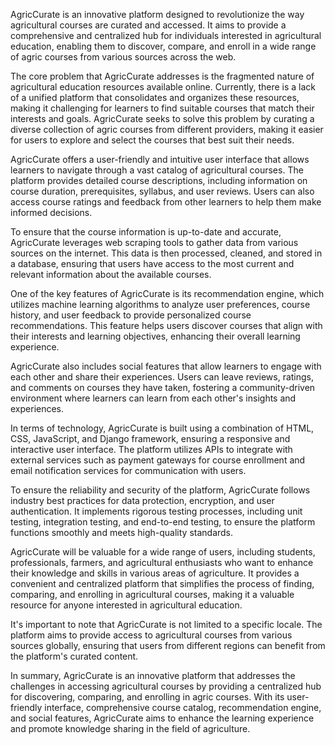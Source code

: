 AgricCurate is an innovative platform designed to revolutionize the way agricultural courses are curated and accessed. It aims to provide a comprehensive and centralized hub for individuals interested in agricultural education, enabling them to discover, compare, and enroll in a wide range of agric courses from various sources across the web.

The core problem that AgricCurate addresses is the fragmented nature of agricultural education resources available online. Currently, there is a lack of a unified platform that consolidates and organizes these resources, making it challenging for learners to find suitable courses that match their interests and goals. AgricCurate seeks to solve this problem by curating a diverse collection of agric courses from different providers, making it easier for users to explore and select the courses that best suit their needs.

AgricCurate offers a user-friendly and intuitive user interface that allows learners to navigate through a vast catalog of agricultural courses. The platform provides detailed course descriptions, including information on course duration, prerequisites, syllabus, and user reviews. Users can also access course ratings and feedback from other learners to help them make informed decisions.

To ensure that the course information is up-to-date and accurate, AgricCurate leverages web scraping tools to gather data from various sources on the internet. This data is then processed, cleaned, and stored in a database, ensuring that users have access to the most current and relevant information about the available courses.

One of the key features of AgricCurate is its recommendation engine, which utilizes machine learning algorithms to analyze user preferences, course history, and user feedback to provide personalized course recommendations. This feature helps users discover courses that align with their interests and learning objectives, enhancing their overall learning experience.

AgricCurate also includes social features that allow learners to engage with each other and share their experiences. Users can leave reviews, ratings, and comments on courses they have taken, fostering a community-driven environment where learners can learn from each other's insights and experiences.

In terms of technology, AgricCurate is built using a combination of HTML, CSS, JavaScript, and Django framework, ensuring a responsive and interactive user interface. The platform utilizes APIs to integrate with external services such as payment gateways for course enrollment and email notification services for communication with users.

To ensure the reliability and security of the platform, AgricCurate follows industry best practices for data protection, encryption, and user authentication. It implements rigorous testing processes, including unit testing, integration testing, and end-to-end testing, to ensure the platform functions smoothly and meets high-quality standards.

AgricCurate will be valuable for a wide range of users, including students, professionals, farmers, and agricultural enthusiasts who want to enhance their knowledge and skills in various areas of agriculture. It provides a convenient and centralized platform that simplifies the process of finding, comparing, and enrolling in agricultural courses, making it a valuable resource for anyone interested in agricultural education.

It's important to note that AgricCurate is not limited to a specific locale. The platform aims to provide access to agricultural courses from various sources globally, ensuring that users from different regions can benefit from the platform's curated content.

In summary, AgricCurate is an innovative platform that addresses the challenges in accessing agricultural courses by providing a centralized hub for discovering, comparing, and enrolling in agric courses. With its user-friendly interface, comprehensive course catalog, recommendation engine, and social features, AgricCurate aims to enhance the learning experience and promote knowledge sharing in the field of agriculture.
